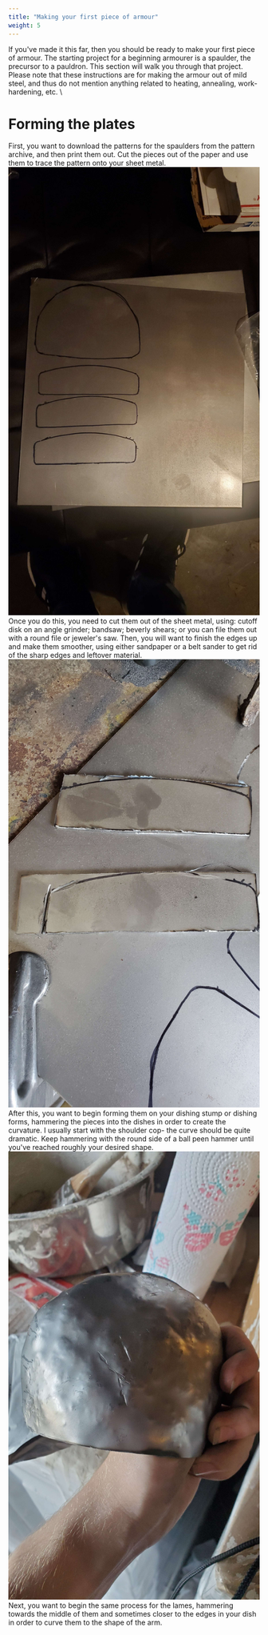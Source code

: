 ```yaml
---
title: "Making your first piece of armour"
weight: 5
---
```

If you've made it this far, then you should be ready to make your first piece of armour. The starting project for a beginning armourer is a spaulder, the precursor to a pauldron. This section will walk you through that project. Please note that these instructions are for making the armour out of mild steel, and thus do not mention anything related to heating, annealing, work-hardening, etc.
\
# Forming the plates
First, you want to download the patterns for the spaulders from the pattern archive, and then print them out. Cut the pieces out of the paper and use them to trace the pattern onto your sheet metal.
\
![The patterns traced onto metal.](static/images/armouring/tutorial/tut1.jpg)
\
Once you do this, you need to cut them out of the sheet metal, using: cutoff disk on an angle grinder; bandsaw; beverly shears; or you can file them out with a round file or jeweler's saw. Then, you will want to 
finish the edges up and make them smoother, using either sandpaper or a belt sander to get rid of the sharp edges and leftover material.
\
![Your cut out armour plates should look similar to this.](static/images/armouring/tutorial/tut2.jpg)
\
After this, you want to begin forming them on your dishing stump or dishing forms, hammering the pieces into the dishes in order to create the curvature. I usually start with the shoulder cop- the curve should be
quite dramatic. Keep hammering with the round side of a ball peen hammer until you've reached roughly your desired shape.
\
![The shoulder cop should begin to take a dramatic curved shape like so.](static/images/armouring/tutorial/tut3.jpg)
\
Next, you want to begin the same process for the lames, hammering towards the middle of them and sometimes closer to the edges in your dish in order to curve them to the shape of the arm.

